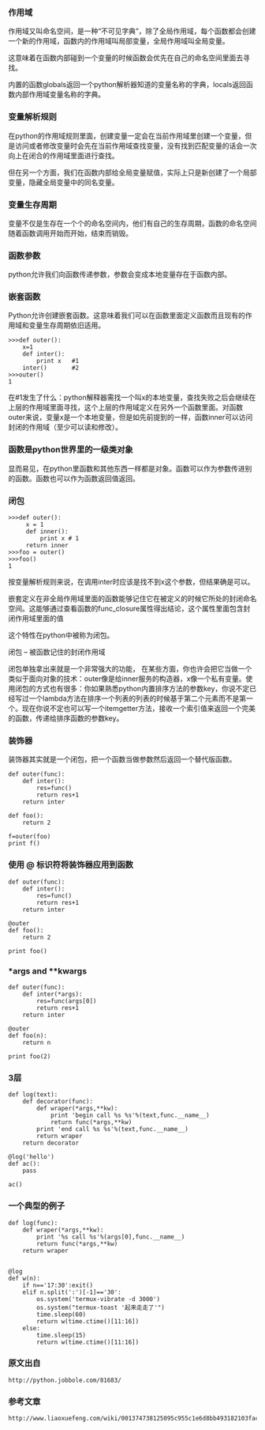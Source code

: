 
###  作用域

作用域又叫命名空间，是一种“不可见字典”，除了全局作用域，每个函数都会创建一个新的作用域，函数内的作用域叫局部变量，全局作用域叫全局变量。

这意味着在函数内部碰到一个变量的时候函数会优先在自己的命名空间里面去寻找。

内置的函数globals返回一个python解析器知道的变量名称的字典，locals返回函数内部作用域变量名称的字典。

### 变量解析规则

在python的作用域规则里面，创建变量一定会在当前作用域里创建一个变量，但是访问或者修改变量时会先在当前作用域查找变量，没有找到匹配变量的话会一次向上在闭合的作用域里面进行查找。

但在另一个方面，我们在函数内部给全局变量赋值，实际上只是新创建了一个局部变量，隐藏全局变量中的同名变量。


### 变量生存周期

变量不仅是生存在一个个的命名空间内，他们有自己的生存周期，函数的命名空间随着函数调用开始而开始，结束而销毁。

### 函数参数

python允许我们向函数传递参数，参数会变成本地变量存在于函数内部。

### 嵌套函数

Python允许创建嵌套函数。这意味着我们可以在函数里面定义函数而且现有的作用域和变量生存周期依旧适用。
```
>>>def outer():
    x=1
    def inter():
        print x   #1
    inter()       #2
>>>outer()
1
```
在#1发生了什么：python解释器需找一个叫x的本地变量，查找失败之后会继续在上层的作用域里面寻找，这个上层的作用域定义在另外一个函数里面。对函数outer来说，变量x是一个本地变量，但是如先前提到的一样，函数inner可以访问封闭的作用域（至少可以读和修改）。

### 函数是python世界里的一级类对象

显而易见，在python里函数和其他东西一样都是对象。函数可以作为参数传进别的函数。函数也可以作为函数返回值返回。

### 闭包
```
>>>def outer():
     x = 1
     def inner():
         print x # 1
     return inner
>>>foo = outer()
>>>foo()
1
```
按变量解析规则来说，在调用inter时应该是找不到x这个参数，但结果确是可以。

嵌套定义在非全局作用域里面的函数能够记住它在被定义的时候它所处的封闭命名空间。这能够通过查看函数的func_closure属性得出结论，这个属性里面包含封闭作用域里面的值

这个特性在python中被称为闭包。

闭包 – 被函数记住的封闭作用域

闭包单独拿出来就是一个非常强大的功能， 在某些方面，你也许会把它当做一个类似于面向对象的技术：outer像是给inner服务的构造器，x像一个私有变量。使用闭包的方式也有很多：你如果熟悉python内置排序方法的参数key，你说不定已经写过一个lambda方法在排序一个列表的列表的时候基于第二个元素而不是第一个。现在你说不定也可以写一个itemgetter方法，接收一个索引值来返回一个完美的函数，传递给排序函数的参数key。

### 装饰器

装饰器其实就是一个闭包，把一个函数当做参数然后返回一个替代版函数。
```
def outer(func):
    def inter():
        res=func()
        return res+1
    return inter

def foo():
    return 2

f=outer(foo)
print f()
```

### 使用 @ 标识符将装饰器应用到函数
```
def outer(func):
    def inter():
        res=func()
        return res+1
    return inter

@outer
def foo():
    return 2

print foo()
```

### *args and **kwargs
```
def outer(func):
    def inter(*args):
        res=func(args[0])
        return res+1
    return inter

@outer
def foo(n):
    return n

print foo(2)
```

### 3层
```
def log(text):
    def decorator(func):
        def wraper(*args,**kw):
            print 'begin call %s %s'%(text,func.__name__)
            return func(*args,**kw)
        print 'end call %s %s'%(text,func.__name__)
        return wraper
    return decorator

@log('hello')
def ac():
    pass

ac()
```

### 一个典型的例子
```
def log(func):
    def wraper(*args,**kw):
        print '%s call %s'%(args[0],func.__name__)
        return func(*args,**kw)
    return wraper


@log
def w(n):
    if n=='17:30':exit()
    elif n.split(':')[-1]=='30':
        os.system('termux-vibrate -d 3000')
        os.system("termux-toast '起来走走了'")
        time.sleep(60)
        return w(time.ctime()[11:16])
    else:
        time.sleep(15)
        return w(time.ctime()[11:16])
```

### 原文出自
```
http://python.jobbole.com/81683/
```

### 参考文章
```
http://www.liaoxuefeng.com/wiki/001374738125095c955c1e6d8bb493182103fac9270762a000/001386819879946007bbf6ad052463ab18034f0254bf355000
```